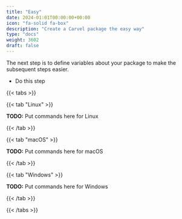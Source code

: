```yaml
---
title: "Easy"
date: 2024-01:01T00:00:00+00:00
icon: "fa-solid fa-box"
description: "Create a Carvel package the easy way"
type: "docs"
weight: 3602
draft: false
---
```


The next step is to define variables about your package to make the subsequent steps easier.

- Do this step

{{< tabs >}}

{{< tab "Linux" >}}

**TODO:** Put commands here for Linux

{{< /tab >}}

{{< tab "macOS" >}}

**TODO:** Put commands here for macOS

{{< /tab >}}

{{< tab "Windows" >}}

**TODO:** Put commands here for Windows

{{< /tab >}}

{{< /tabs >}}
